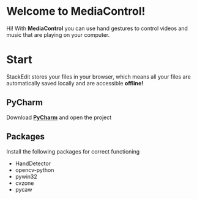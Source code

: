 # Welcome to MediaControl!

Hi! With **MediaControl** you can use hand gestures to control videos and music that are playing on your computer.

# Start

StackEdit stores your files in your browser, which means all your files are automatically saved locally and are accessible **offline!**

## PyCharm
Download [**PyCharm**](https://www.jetbrains.com/pt-br/pycharm/download/) and open the project

## Packages
Install the following packages for correct functioning
- HandDetector
- opencv-python
- pywin32
- cvzone
- pycaw
